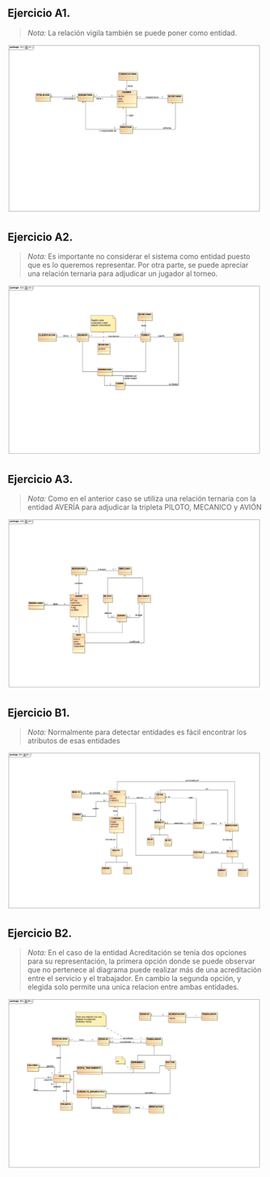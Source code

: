 ## Ejercicio A1.

>_Nota:_ La relación vigila también se puede poner como entidad.

![Ejercicio A1](https://github.com/the-HaMo/PDS-Repository/blob/main/images/A1.jpg)

## Ejercicio A2.

>_Nota:_ Es importante no considerar el sistema como entidad puesto que es lo queremos representar. Por otra parte, se puede apreciar una relación ternaria para adjudicar un jugador al torneo. 

![Ejercicio A2](https://github.com/the-HaMo/PDS-Repository/blob/main/images/A2.jpg)

## Ejercicio A3.

>_Nota:_ Como en el anterior caso se utiliza una relación ternaria con la entidad AVERÍA para adjudicar la tripleta PILOTO, MECANICO y AVIÓN

![Ejercicio A3](https://github.com/the-HaMo/PDS-Repository/blob/main/images/A3.jpg)

## Ejercicio B1.

>_Nota:_ Normalmente para detectar entidades es fácil encontrar los atributos de esas entidades

![Ejercicio B1](https://github.com/the-HaMo/PDS-Repository/blob/main/images/B1.jpg)

## Ejercicio B2.

>_Nota:_ En el caso de la entidad Acreditación se tenía dos opciones para su representación, la primera opción donde se puede observar que no pertenece al diagrama puede realizar más de una acreditación entre el servicio y el trabajador. En cambio la segunda opción, y elegida solo permite una unica relacion entre ambas entidades. 

![Ejercicio B1](https://github.com/the-HaMo/PDS-Repository/blob/main/images/B2.jpg)


